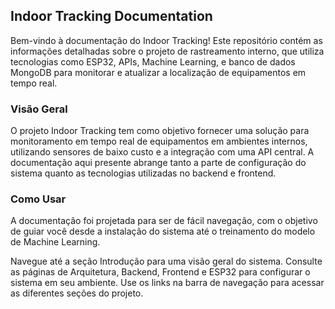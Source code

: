 ## Indoor Tracking Documentation

Bem-vindo à documentação do Indoor Tracking! Este repositório contém as informações detalhadas sobre o projeto de rastreamento interno, que utiliza tecnologias como ESP32, APIs, Machine Learning, e banco de dados MongoDB para monitorar e atualizar a localização de equipamentos em tempo real.

### Visão Geral

O projeto Indoor Tracking tem como objetivo fornecer uma solução para monitoramento em tempo real de equipamentos em ambientes internos, utilizando sensores de baixo custo e a integração com uma API central. A documentação aqui presente abrange tanto a parte de configuração do sistema quanto as tecnologias utilizadas no backend e frontend.


### Como Usar
A documentação foi projetada para ser de fácil navegação, com o objetivo de guiar você desde a instalação do sistema até o treinamento do modelo de Machine Learning.

Navegue até a seção Introdução para uma visão geral do sistema.
Consulte as páginas de Arquitetura, Backend, Frontend e ESP32 para configurar o sistema em seu ambiente.
Use os links na barra de navegação para acessar as diferentes seções do projeto.
